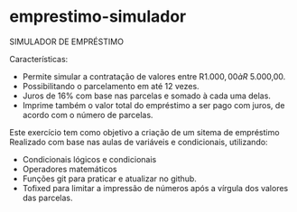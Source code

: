 # emprestimo-simulador

SIMULADOR DE EMPRÉSTIMO

Características: 

- Permite simular a contratação de valores entre R$1.000,00 à R$ 5.000,00.
- Possibilitando o parcelamento em até 12 vezes.
- Juros de 16% com base nas parcelas e somado à cada uma delas.
- Imprime também o valor total do empréstimo a ser pago com juros, de acordo com o número de parcelas.

Este exercício tem como objetivo a criação de um sitema de empréstimo
Realizado com base nas aulas de variáveis e condicionais, utilizando:

- Condicionais lógicos e condicionais
- Operadores matemáticos
- Funções git para praticar e atualizar no github. 
- Tofixed para limitar a impressão de números após a vírgula dos valores das parcelas.